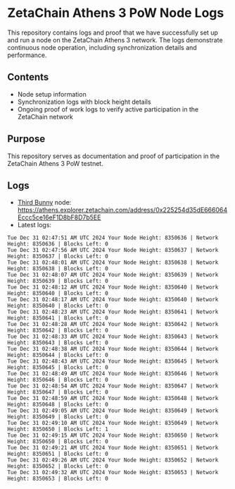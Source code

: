 # ZetaChain Athens 3 PoW Node Logs
This repository contains logs and proof that we have successfully set up and run a node on the ZetaChain Athens 3 network. The logs demonstrate continuous node operation, including synchronization details and performance.

## Contents
- Node setup information
- Synchronization logs with block height details
- Ongoing proof of work logs to verify active participation in the ZetaChain network

## Purpose
This repository serves as documentation and proof of participation in the ZetaChain Athens 3 PoW testnet.

## Logs

- [Third Bunny](https://thirdbunny.xyz/) node: https://athens.explorer.zetachain.com/address/0x225254d35dE666064Eccc5ce16eF1D8bF8D7b5EE
- Latest logs:
```
Tue Dec 31 02:47:51 AM UTC 2024 Your Node Height: 8350636 | Network Height: 8350636 | Blocks Left: 0
Tue Dec 31 02:47:56 AM UTC 2024 Your Node Height: 8350637 | Network Height: 8350637 | Blocks Left: 0
Tue Dec 31 02:48:01 AM UTC 2024 Your Node Height: 8350638 | Network Height: 8350638 | Blocks Left: 0
Tue Dec 31 02:48:07 AM UTC 2024 Your Node Height: 8350639 | Network Height: 8350639 | Blocks Left: 0
Tue Dec 31 02:48:12 AM UTC 2024 Your Node Height: 8350640 | Network Height: 8350640 | Blocks Left: 0
Tue Dec 31 02:48:17 AM UTC 2024 Your Node Height: 8350640 | Network Height: 8350640 | Blocks Left: 0
Tue Dec 31 02:48:23 AM UTC 2024 Your Node Height: 8350641 | Network Height: 8350641 | Blocks Left: 0
Tue Dec 31 02:48:28 AM UTC 2024 Your Node Height: 8350642 | Network Height: 8350642 | Blocks Left: 0
Tue Dec 31 02:48:33 AM UTC 2024 Your Node Height: 8350643 | Network Height: 8350643 | Blocks Left: 0
Tue Dec 31 02:48:38 AM UTC 2024 Your Node Height: 8350644 | Network Height: 8350644 | Blocks Left: 0
Tue Dec 31 02:48:43 AM UTC 2024 Your Node Height: 8350645 | Network Height: 8350645 | Blocks Left: 0
Tue Dec 31 02:48:49 AM UTC 2024 Your Node Height: 8350646 | Network Height: 8350646 | Blocks Left: 0
Tue Dec 31 02:48:54 AM UTC 2024 Your Node Height: 8350647 | Network Height: 8350647 | Blocks Left: 0
Tue Dec 31 02:48:59 AM UTC 2024 Your Node Height: 8350648 | Network Height: 8350648 | Blocks Left: 0
Tue Dec 31 02:49:05 AM UTC 2024 Your Node Height: 8350649 | Network Height: 8350649 | Blocks Left: 0
Tue Dec 31 02:49:10 AM UTC 2024 Your Node Height: 8350649 | Network Height: 8350650 | Blocks Left: 1
Tue Dec 31 02:49:15 AM UTC 2024 Your Node Height: 8350650 | Network Height: 8350650 | Blocks Left: 0
Tue Dec 31 02:49:21 AM UTC 2024 Your Node Height: 8350651 | Network Height: 8350651 | Blocks Left: 0
Tue Dec 31 02:49:26 AM UTC 2024 Your Node Height: 8350652 | Network Height: 8350652 | Blocks Left: 0
Tue Dec 31 02:49:32 AM UTC 2024 Your Node Height: 8350653 | Network Height: 8350653 | Blocks Left: 0
```
